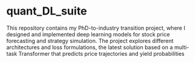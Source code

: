 # quant_DL_suite
This repository contains my PhD-to-industry transition project, where I designed and implemented deep learning models for stock price forecasting and strategy simulation. The project explores different architectures and loss formulations, the latest solution based on a multi-task Transformer that predicts price trajectories and yield probabilities
